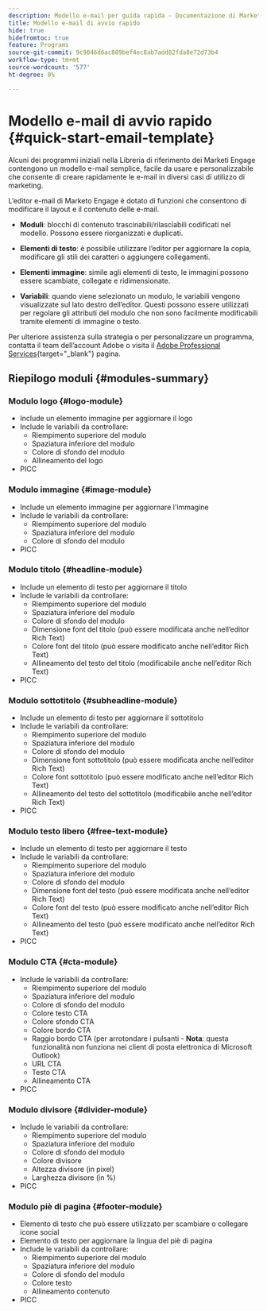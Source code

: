 ```yaml
---
description: Modello e-mail per guida rapida - Documentazione di Marketo - Documentazione del prodotto
title: Modello e-mail di avvio rapido
hide: true
hidefromtoc: true
feature: Programs
source-git-commit: 9c9046d6ac889bef4ec8ab7add82fda8e72d73b4
workflow-type: tm+mt
source-wordcount: '577'
ht-degree: 0%

---
```


# Modello e-mail di avvio rapido {#quick-start-email-template}

Alcuni dei programmi iniziali nella Libreria di riferimento dei Marketi Engage contengono un modello e-mail semplice, facile da usare e personalizzabile che consente di creare rapidamente le e-mail in diversi casi di utilizzo di marketing.

L’editor e-mail di Marketo Engage è dotato di funzioni che consentono di modificare il layout e il contenuto delle e-mail.

* **Moduli**: blocchi di contenuto trascinabili/rilasciabili codificati nel modello. Possono essere riorganizzati e duplicati.

* **Elementi di testo**: è possibile utilizzare l’editor per aggiornare la copia, modificare gli stili dei caratteri o aggiungere collegamenti.

* **Elementi immagine**: simile agli elementi di testo, le immagini possono essere scambiate, collegate e ridimensionate.

* **Variabili**: quando viene selezionato un modulo, le variabili vengono visualizzate sul lato destro dell’editor. Questi possono essere utilizzati per regolare gli attributi del modulo che non sono facilmente modificabili tramite elementi di immagine o testo.

Per ulteriore assistenza sulla strategia o per personalizzare un programma, contatta il team dell’account Adobe o visita il [Adobe Professional Services](https://business.adobe.com/customers/consulting-services/main.html){target="_blank"} pagina.

## Riepilogo moduli {#modules-summary}

### Modulo logo {#logo-module}

* Include un elemento immagine per aggiornare il logo
* Include le variabili da controllare:
   * Riempimento superiore del modulo
   * Spaziatura inferiore del modulo
   * Colore di sfondo del modulo
   * Allineamento del logo
* PICC

### Modulo immagine {#image-module}

* Include un elemento immagine per aggiornare l&#39;immagine
* Include le variabili da controllare:
   * Riempimento superiore del modulo
   * Spaziatura inferiore del modulo
   * Colore di sfondo del modulo
* PICC

### Modulo titolo {#headline-module}

* Include un elemento di testo per aggiornare il titolo
* Include le variabili da controllare:
   * Riempimento superiore del modulo
   * Spaziatura inferiore del modulo
   * Colore di sfondo del modulo
   * Dimensione font del titolo (può essere modificata anche nell’editor Rich Text)
   * Colore font del titolo (può essere modificato anche nell’editor Rich Text)
   * Allineamento del testo del titolo (modificabile anche nell’editor Rich Text)
* PICC

### Modulo sottotitolo {#subheadline-module}

* Include un elemento di testo per aggiornare il sottotitolo
* Include le variabili da controllare:
   * Riempimento superiore del modulo
   * Spaziatura inferiore del modulo
   * Colore di sfondo del modulo
   * Dimensione font sottotitolo (può essere modificata anche nell’editor Rich Text)
   * Colore font sottotitolo (può essere modificato anche nell’editor Rich Text)
   * Allineamento del testo del sottotitolo (modificabile anche nell’editor Rich Text)
* PICC

### Modulo testo libero {#free-text-module}

* Include un elemento di testo per aggiornare il testo
* Include le variabili da controllare:
   * Riempimento superiore del modulo
   * Spaziatura inferiore del modulo
   * Colore di sfondo del modulo
   * Dimensione font del testo (può essere modificata anche nell’editor Rich Text)
   * Colore font del testo (può essere modificato anche nell’editor Rich Text)
   * Allineamento del testo (può essere modificato anche nell’editor Rich Text)
* PICC

### Modulo CTA {#cta-module}

* Include le variabili da controllare:
   * Riempimento superiore del modulo
   * Spaziatura inferiore del modulo
   * Colore di sfondo del modulo
   * Colore testo CTA
   * Colore sfondo CTA
   * Colore bordo CTA
   * Raggio bordo CTA (per arrotondare i pulsanti - **Nota**: questa funzionalità non funziona nei client di posta elettronica di Microsoft Outlook)
   * URL CTA
   * Testo CTA
   * Allineamento CTA
* PICC

### Modulo divisore {#divider-module}

* Include le variabili da controllare:
   * Riempimento superiore del modulo
   * Spaziatura inferiore del modulo
   * Colore di sfondo del modulo
   * Colore divisore
   * Altezza divisore (in pixel)
   * Larghezza divisore (in %)
* PICC

### Modulo piè di pagina {#footer-module}

* Elemento di testo che può essere utilizzato per scambiare o collegare icone social
* Elemento di testo per aggiornare la lingua del piè di pagina
* Include le variabili da controllare:
   * Riempimento superiore del modulo
   * Spaziatura inferiore del modulo
   * Colore di sfondo del modulo
   * Colore testo
   * Allineamento contenuto
* PICC
